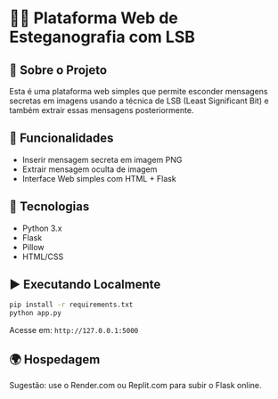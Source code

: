 # 🕵️‍♂️ Plataforma Web de Esteganografia com LSB

## 📌 Sobre o Projeto

Esta é uma plataforma web simples que permite esconder mensagens secretas em imagens usando a técnica de LSB (Least Significant Bit) e também extrair essas mensagens posteriormente.

## 🚀 Funcionalidades

- Inserir mensagem secreta em imagem PNG
- Extrair mensagem oculta de imagem
- Interface Web simples com HTML + Flask

## 🧪 Tecnologias

- Python 3.x
- Flask
- Pillow
- HTML/CSS

## ▶️ Executando Localmente

```bash
pip install -r requirements.txt
python app.py
```

Acesse em: `http://127.0.0.1:5000`

## 🌍 Hospedagem

Sugestão: use o Render.com ou Replit.com para subir o Flask online.